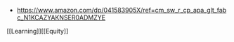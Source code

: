   - https://www.amazon.com/dp/041583905X/ref=cm_sw_r_cp_apa_glt_fabc_N1KCAZYAKNSER0ADMZYE

[[Learning]][[Equity]]